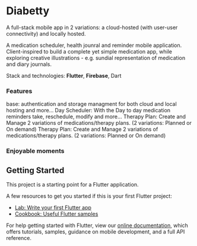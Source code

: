 # Diabetty

A full-stack mobile app in 2 variations: a cloud-hosted (with user-user connectivity) and locally hosted. 

A medication scheduler, health jounral and reminder mobile application. Client-inspired to build a complete yet simple medication app, while exploring creative illustrations - e.g. sundial representation of medication and diary journals.

Stack and technologies: **Flutter**, **Firebase**, Dart

### Features
base: authentication and storage managment for both cloud and local hosting and more...
Day Scheduler: With the Day to day medication reminders take, reschedule, modify and more...
Therapy Plan: Create and Manage 2 variations of medications/therapy plans. (2 variations: Planned or On demand)
Therapy Plan: Create and Manage 2 variations of medications/therapy plans. (2 variations: Planned or On demand)

### Enjoyable moments
  

## Getting Started

This project is a starting point for a Flutter application.

A few resources to get you started if this is your first Flutter project:

- [Lab: Write your first Flutter app](https://flutter.dev/docs/get-started/codelab)
- [Cookbook: Useful Flutter samples](https://flutter.dev/docs/cookbook)

For help getting started with Flutter, view our
[online documentation](https://flutter.dev/docs), which offers tutorials,
samples, guidance on mobile development, and a full API reference.
